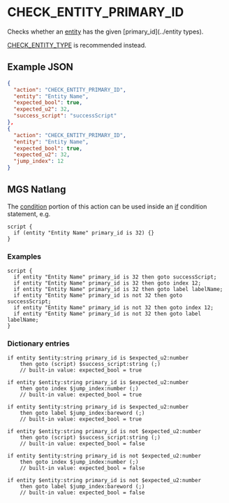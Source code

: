 # CHECK_ENTITY_PRIMARY_ID

Checks whether an [entity](../entities) has the given [primary_id](../entity types).

[CHECK_ENTITY_TYPE](../actions/CHECK_ENTITY_TYPE) is recommended instead.

## Example JSON

```json
{
  "action": "CHECK_ENTITY_PRIMARY_ID",
  "entity": "Entity Name",
  "expected_bool": true,
  "expected_u2": 32,
  "success_script": "successScript"
},
{
  "action": "CHECK_ENTITY_PRIMARY_ID",
  "entity": "Entity Name",
  "expected_bool": true,
  "expected_u2": 32,
  "jump_index": 12
}
```

## MGS Natlang

The [condition](../actions/conditional_gotos) portion of this action can be used inside an [if](../mgs/advanced_syntax/if_and_else) condition statement, e.g.

```mgs
script {
  if (entity "Entity Name" primary_id is 32) {}
}
```

### Examples

```mgs
script {
  if entity "Entity Name" primary_id is 32 then goto successScript;
  if entity "Entity Name" primary_id is 32 then goto index 12;
  if entity "Entity Name" primary_id is 32 then goto label labelName;
  if entity "Entity Name" primary_id is not 32 then goto successScript;
  if entity "Entity Name" primary_id is not 32 then goto index 12;
  if entity "Entity Name" primary_id is not 32 then goto label labelName;
}
```

### Dictionary entries

```
if entity $entity:string primary_id is $expected_u2:number
    then goto (script) $success_script:string (;)
	// built-in value: expected_bool = true

if entity $entity:string primary_id is $expected_u2:number
    then goto index $jump_index:number (;)
	// built-in value: expected_bool = true

if entity $entity:string primary_id is $expected_u2:number
    then goto label $jump_index:bareword (;)
	// built-in value: expected_bool = true

if entity $entity:string primary_id is not $expected_u2:number
    then goto (script) $success_script:string (;)
	// built-in value: expected_bool = false

if entity $entity:string primary_id is not $expected_u2:number
    then goto index $jump_index:number (;)
	// built-in value: expected_bool = false

if entity $entity:string primary_id is not $expected_u2:number
    then goto label $jump_index:bareword (;)
	// built-in value: expected_bool = false
```

